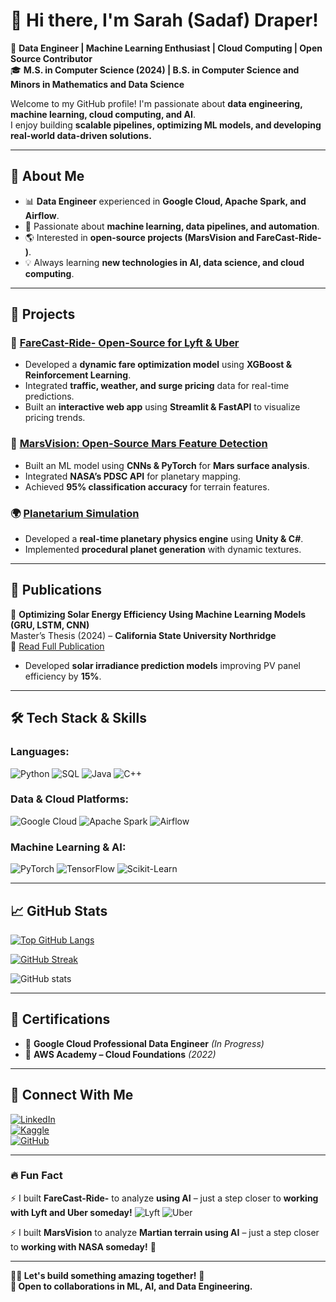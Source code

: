 # 👋 Hi there, I'm Sarah (Sadaf) Draper!

🚀 **Data Engineer | Machine Learning Enthusiast | Cloud Computing | Open Source Contributor**  
🎓 **M.S. in Computer Science (2024) | B.S. in Computer Science and Minors in Mathematics and Data Science**  

Welcome to my GitHub profile! I'm passionate about **data engineering, machine learning, cloud computing, and AI**.  
I enjoy building **scalable pipelines, optimizing ML models, and developing real-world data-driven solutions.**  

---

## 🌟 **About Me**
- 📊 **Data Engineer** experienced in **Google Cloud, Apache Spark, and Airflow**.  
- 🤖 Passionate about **machine learning, data pipelines, and automation**.  
- 🌎 Interested in **open-source projects (MarsVision and FareCast-Ride- )**.  
- 💡 Always learning **new technologies in AI, data science, and cloud computing**.  

---

## 🚀 **Projects**
### **🚖 [FareCast-Ride- Open-Source for Lyft & Uber](https://github.com/Sarah0ravari/FareCast-Ride-)**
- Developed a **dynamic fare optimization model** using **XGBoost & Reinforcement Learning**.
- Integrated **traffic, weather, and surge pricing** data for real-time predictions.
- Built an **interactive web app** using **Streamlit & FastAPI** to visualize pricing trends.
  
### **🔭 [MarsVision: Open-Source Mars Feature Detection](https://github.com/Sarah0ravari/MarsVision)**
- Built an ML model using **CNNs & PyTorch** for **Mars surface analysis**.
- Integrated **NASA’s PDSC API** for planetary mapping.
- Achieved **95% classification accuracy** for terrain features.

### **🌍 [Planetarium Simulation](https://github.com/Sarah0ravari/Planetarium)**
- Developed a **real-time planetary physics engine** using **Unity & C#**.
- Implemented **procedural planet generation** with dynamic textures.

---

## 📜 **Publications**
📄 **Optimizing Solar Energy Efficiency Using Machine Learning Models (GRU, LSTM, CNN)**  
Master’s Thesis (2024) – **California State University Northridge**  
🔗 [Read Full Publication](https://scholarworks.calstate.edu/concern/file_sets/7p88cr18f)  
- Developed **solar irradiance prediction models** improving PV panel efficiency by **15%**.

---

## 🛠 **Tech Stack & Skills**
### **Languages:**  
![Python](https://img.shields.io/badge/Python-3776AB?style=for-the-badge&logo=python&logoColor=white)
![SQL](https://img.shields.io/badge/SQL-4479A1?style=for-the-badge&logo=postgresql&logoColor=white)
![Java](https://img.shields.io/badge/Java-007396?style=for-the-badge&logo=java&logoColor=white)
![C++](https://img.shields.io/badge/C++-00599C?style=for-the-badge&logo=c%2B%2B&logoColor=white)

### **Data & Cloud Platforms:**
![Google Cloud](https://img.shields.io/badge/Google_Cloud-4285F4?style=for-the-badge&logo=google-cloud&logoColor=white)
![Apache Spark](https://img.shields.io/badge/Apache_Spark-FDEE21?style=for-the-badge&logo=apachespark&logoColor=black)
![Airflow](https://img.shields.io/badge/Apache_Airflow-017CEE?style=for-the-badge&logo=apache-airflow&logoColor=white)

### **Machine Learning & AI:**
![PyTorch](https://img.shields.io/badge/PyTorch-EE4C2C?style=for-the-badge&logo=pytorch&logoColor=white)
![TensorFlow](https://img.shields.io/badge/TensorFlow-FF6F00?style=for-the-badge&logo=tensorflow&logoColor=white)
![Scikit-Learn](https://img.shields.io/badge/Scikit_Learn-F7931E?style=for-the-badge&logo=scikit-learn&logoColor=white)

---

## 📈 **GitHub Stats**
[![Top GitHub Langs](https://github-readme-stats.vercel.app/api/top-langs/?username=Sarah0ravari&hide_borders=true&layout=compact)](https://github.com/Sarah0ravari/github-readme-stats)

[![GitHub Streak](https://github-readme-streak-stats.herokuapp.com?user=Sarah0ravari&date_format=M%20j%5B%2C%20Y%5D)](https://git.io/streak-stats)

![GitHub stats](https://github-readme-stats.vercel.app/api?username=Sarah0ravari&show_icons=true&theme=radical)

---

## 📜 **Certifications**
- 🏅 **Google Cloud Professional Data Engineer** *(In Progress)*  
- 🏅 **AWS Academy – Cloud Foundations** *(2022)*  

---

## 🔗 **Connect With Me**
[![LinkedIn](https://img.shields.io/badge/LinkedIn-Sadaf_Draper-blue?style=for-the-badge&logo=linkedin)](https://www.linkedin.com/in/sadaf-draper/)  
[![Kaggle](https://img.shields.io/badge/Kaggle-Sarah_Riravari-blue?style=for-the-badge&logo=kaggle)](https://www.kaggle.com/sarahriravari)  
[![GitHub](https://img.shields.io/badge/GitHub-Sarah0ravari-black?style=for-the-badge&logo=github)](https://github.com/Sarah0ravari)  

---

### **🔥 Fun Fact**
⚡ I built **FareCast-Ride-** to analyze **using AI** – just a step closer to **working with Lyft and Uber someday!** ![Lyft](https://img.shields.io/badge/Lyft-FF00BF?style=for-the-badge&logo=lyft&logoColor=white) ![Uber](https://img.shields.io/badge/Uber-000000?style=for-the-badge&logo=uber&logoColor=white)  

⚡ I built **MarsVision** to analyze **Martian terrain using AI** – just a step closer to **working with NASA someday!** 🚀

---

**👩‍💻 Let's build something amazing together!** 🌟  
**📩 Open to collaborations in ML, AI, and Data Engineering.**
